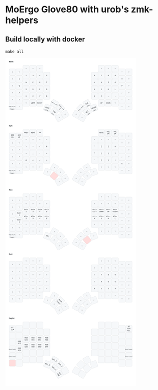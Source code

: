 # MoErgo Glove80 with urob's zmk-helpers
## Build locally with docker
```
make all
```
![MoErgo Logo](glove80.svg)
